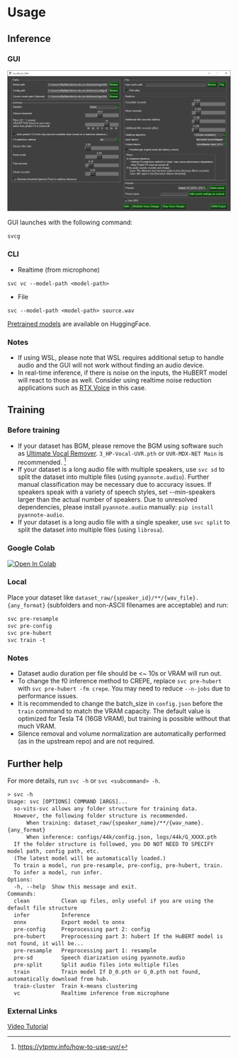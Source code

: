 # Usage

## Inference

### GUI

![GUI](https://raw.githubusercontent.com/34j/so-vits-svc-fork/main/docs/_static/gui.png)

GUI launches with the following command:

```shell
svcg
```

### CLI

-   Realtime (from microphone)

```shell
svc vc --model-path <model-path>
```

-   File

```shell
svc --model-path <model-path> source.wav
```

[Pretrained models](https://huggingface.co/models?search=so-vits-svc-4.0) are available on HuggingFace.

### Notes

-   If using WSL, please note that WSL requires additional setup to handle audio and the GUI will not work without finding an audio device.
-   In real-time inference, if there is noise on the inputs, the HuBERT model will react to those as well. Consider using realtime noise reduction applications such as [RTX Voice](https://www.nvidia.com/en-us/geforce/guides/nvidia-rtx-voice-setup-guide/) in this case.

## Training

### Before training

-   If your dataset has BGM, please remove the BGM using software such as [Ultimate Vocal Remover](https://ultimatevocalremover.com/). `3_HP-Vocal-UVR.pth` or `UVR-MDX-NET Main` is recommended. [^1]
-   If your dataset is a long audio file with multiple speakers, use `svc sd` to split the dataset into multiple files (using `pyannote.audio`). Further manual classification may be necessary due to accuracy issues. If speakers speak with a variety of speech styles, set --min-speakers larger than the actual number of speakers. Due to unresolved dependencies, please install `pyannote.audio` manually: `pip install pyannote-audio`.
-   If your dataset is a long audio file with a single speaker, use `svc split` to split the dataset into multiple files (using `librosa`).

[^1]: https://ytpmv.info/how-to-use-uvr/

### Google Colab

[![Open In Colab](https://colab.research.google.com/assets/colab-badge.svg)](https://colab.research.google.com/github/34j/so-vits-svc-fork/blob/main/notebooks/so-vits-svc-fork-4.0.ipynb)

### Local

Place your dataset like `dataset_raw/{speaker_id}/**/{wav_file}.{any_format}` (subfolders and non-ASCII filenames are acceptable) and run:

```shell
svc pre-resample
svc pre-config
svc pre-hubert
svc train -t
```

### Notes

-   Dataset audio duration per file should be <~ 10s or VRAM will run out.
-   To change the f0 inference method to CREPE, replace `svc pre-hubert` with `svc pre-hubert -fm crepe`. You may need to reduce `--n-jobs` due to performance issues.
-   It is recommended to change the batch_size in `config.json` before the `train` command to match the VRAM capacity. The default value is optimized for Tesla T4 (16GB VRAM), but training is possible without that much VRAM.
-   Silence removal and volume normalization are automatically performed (as in the upstream repo) and are not required.

## Further help

For more details, run `svc -h` or `svc <subcommand> -h`.

```shell
> svc -h
Usage: svc [OPTIONS] COMMAND [ARGS]...
  so-vits-svc allows any folder structure for training data.
  However, the following folder structure is recommended.
      When training: dataset_raw/{speaker_name}/**/{wav_name}.{any_format}
      When inference: configs/44k/config.json, logs/44k/G_XXXX.pth
  If the folder structure is followed, you DO NOT NEED TO SPECIFY model path, config path, etc.
  (The latest model will be automatically loaded.)
  To train a model, run pre-resample, pre-config, pre-hubert, train.
  To infer a model, run infer.
Options:
  -h, --help  Show this message and exit.
Commands:
  clean          Clean up files, only useful if you are using the default file structure
  infer          Inference
  onnx           Export model to onnx
  pre-config     Preprocessing part 2: config
  pre-hubert     Preprocessing part 3: hubert If the HuBERT model is not found, it will be...
  pre-resample   Preprocessing part 1: resample
  pre-sd         Speech diarization using pyannote.audio
  pre-split      Split audio files into multiple files
  train          Train model If D_0.pth or G_0.pth not found, automatically download from hub.
  train-cluster  Train k-means clustering
  vc             Realtime inference from microphone
```

### External Links

[Video Tutorial](https://www.youtube.com/watch?v=tZn0lcGO5OQ)
